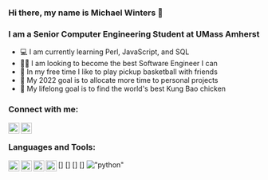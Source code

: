 ### Hi there, my name is Michael Winters 👋

### I am a Senior Computer Engineering Student at UMass Amherst
- 💻 I am currently learning Perl, JavaScript, and SQL
- 👨‍💻 I am looking to become the best Software Engineer I can
- 🏀 In my free time I like to play pickup basketball with friends
- 🥅 My 2022 goal is to allocate more time to personal projects
- 🥡 My lifelong goal is to find the world's best Kung Bao chicken

### Connect with me:
[<img align="left" alt="mcwinters | LinkedIn" width="22px" src="https://cdn.jsdelivr.net/npm/simple-icons@v3/icons/linkedin.svg" />][linkedin]
[<img align="left" alt="mwints19 | Gmail" width="22px" src="https://cdn.jsdelivr.net/npm/simple-icons@3.13.0/icons/gmail.svg" />][gmail]

<br />

### Languages and Tools:
[<img align="left" alt="Python" width="22px" src="https://cdn.jsdelivr.net/npm/simple-icons@3.13.0/icons/python.svg" />]
[<img align="left" alt="C" width="22px" src="https://cdn.jsdelivr.net/npm/simple-icons@3.13.0/icons/c.svg" />]
[<img align="left" alt="Perl" width="22px" src="https://cdn.jsdelivr.net/npm/simple-icons@3.13.0/icons/perl.svg" />]
[<img align="left" alt="JavaScript" width="22px" src="https://cdn.jsdelivr.net/npm/simple-icons@3.13.0/icons/javascript.svg" />]
!["python"](https://cdn.jsdelivr.net/npm/simple-icons@3.13.0/icons/python.svg)


<br />
<br />

[linkedin]: https://www.linkedin.com/in/michael--winters/
[gmail]: mcwinters19@gmail.com
